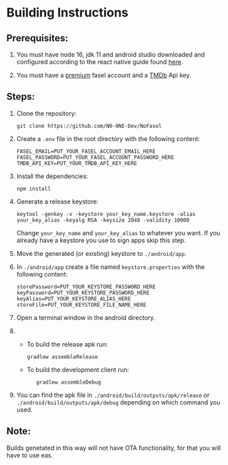 # Building Instructions

## Prerequisites:

1. You must have node 16, jdk 11 and android studio downloaded and configured according to the react native guide found [here](https://reactnative.dev/docs/environment-setup).

2. You must have a [premium](https://www.faselhd.club/promo) fasel account and a [TMDb](https://www.themoviedb.org/) Api key.

## Steps:

1. Clone the repository:

   ```
   git clone https://github.com/N0-0NE-Dev/NoFasel
   ```

2. Create a `.env` file in the root directory with the following content:

   ```
   FASEL_EMAIL=PUT_YOUR_FASEL_ACCOUNT_EMAIL_HERE
   FASEL_PASSWORD=PUT_YOUR_FASEL_ACCOUNT_PASSWORD_HERE
   TMDB_API_KEY=PUT_YOUR_TMDB_API_KEY_HERE
   ```

3. Install the dependencies:

   ```
   npm install
   ```

4. Generate a release keystore:

   ```
   keytool -genkey -v -keystore your_key_name.keystore -alias your_key_alias -keyalg RSA -keysize 2048 -validity 10000
   ```

   Change `your_key_name` and `your_key_alias` to whatever you want. If you already have a keystore you use to sign apps skip this step.

5. Move the generated (or existing) keystore to `./android/app`.

6. In `./android/app` create a file named `keystore.properties` with the following content:

   ```
   storePassword=PUT_YOUR_KEYSTORE_PASSWORD_HERE
   keyPassword=PUT_YOUR_KEYSTORE_PASSWORD_HERE
   keyAlias=PUT_YOUR_KEYSTORE_ALIAS_HERE
   storeFile=PUT_YOUR_KEYSTORE_FILE_NAME_HERE
   ```

7. Open a terminal window in the android directory.

8. 
   * To build the release apk run:
      ```
      gradlew assembleRelease
      ```

   * To build the development client run:
      ```
         gradlew assembleDebug
      ```

9. You can find the apk file in `./android/build/outputs/apk/release` or `./android/build/outputs/apk/debug` depending on which command you used.

## Note:

Builds genetated in this way will not have OTA functionality, for that you will have to use eas.
